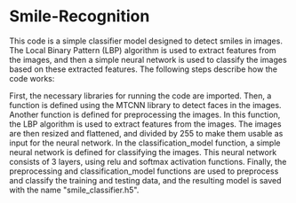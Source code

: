 # Smile-Recognition
This code is a simple classifier model designed to detect smiles in images. The Local Binary Pattern (LBP) algorithm is used to extract features from the images, and then a simple neural network is used to classify the images based on these extracted features. The following steps describe how the code works:

First, the necessary libraries for running the code are imported.
Then, a function is defined using the MTCNN library to detect faces in the images.
Another function is defined for preprocessing the images. In this function, the LBP algorithm is used to extract features from the images. The images are then resized and flattened, and divided by 255 to make them usable as input for the neural network.
In the classification_model function, a simple neural network is defined for classifying the images. This neural network consists of 3 layers, using relu and softmax activation functions.
Finally, the preprocessing and classification_model functions are used to preprocess and classify the training and testing data, and the resulting model is saved with the name "smile_classifier.h5".
